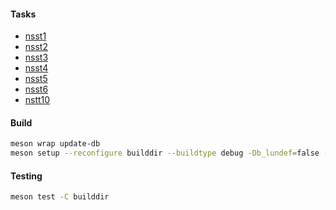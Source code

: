 #### Tasks

- [nsst1](https://github.com/nieroku/syspro-cpp/tree/nstt1/nstt1)
- [nsst2](https://github.com/nieroku/syspro-cpp/tree/main/nstt2)
- [nsst3](https://github.com/nieroku/syspro-cpp/tree/nsst3/nstt1)
- [nsst4](https://github.com/nieroku/syspro-cpp/tree/main/nstt1)
- [nsst5](https://github.com/nieroku/syspro-cpp/tree/main/nstt5)
- [nsst6](https://github.com/nieroku/syspro-cpp/tree/main/nstt6)
- [nstt10](https://github.com/nieroku/syspro-cpp/tree/main/nstt10)

#### Build

```sh
meson wrap update-db
meson setup --reconfigure builddir --buildtype debug -Db_lundef=false -Db_sanitize=address,undefined
```

#### Testing

```sh
meson test -C builddir
```
